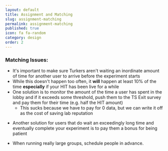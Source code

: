 ```yaml
---
layout: default
title: Assignment and Matching
slug: assignment-matching
permalink: assignment-matching
published: true
icon: fa fa-random
category: design
order: 2
---
```


### Matching Issues:

- It's important to make sure Turkers aren't waiting an inordinate amount of time for another user to arrive before the experiment starts
- While this doesn't happen too often, it **will** happen at least 10% of the time **especially** if your HIT has been live for a while 
- One solution is to monitor the amount of the time a user has spent in the lobby and if it exceeds some threshold, push them to the TS Exit survey and pay them for their time (e.g. half the HIT amount)
    - This sucks because we have to pay for 0 data, but we can write it off as the cost of saving lab reputation 
* Another solution for users that do wait an exceedingly long time and eventually complete your experiment is to pay them a bonus for being patient

- When running really large groups, schedule people in advance.
